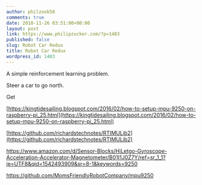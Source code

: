 ```yaml
---
author: philzook58
comments: true
date: 2018-11-26 03:51:00+00:00
layout: post
link: https://www.philipzucker.com/?p=1483
published: false
slug: Robot Car Redux
title: Robot Car Redux
wordpress_id: 1483
---
```


A simple reinforcement learning problem.

Steer a car to go north.

Get

[https://kingtidesailing.blogspot.com/2016/02/how-to-setup-mpu-9250-on-raspberry-pi_25.html](https://kingtidesailing.blogspot.com/2016/02/how-to-setup-mpu-9250-on-raspberry-pi_25.html)

[https://github.com/richardstechnotes/RTIMULib2](https://github.com/richardstechnotes/RTIMULib2)

https://www.amazon.com/d/Sensor-Blocks/HiLetgo-Gyroscope-Acceleration-Accelerator-Magnetometer/B01I1J0Z7Y/ref=sr_1_1?ie=UTF8&qid=1542493909&sr=8-1&keywords=9250



https://github.com/MomsFriendlyRobotCompany/mpu9250
